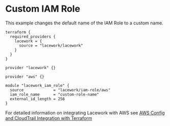 # Custom IAM Role
This example changes the default name of the IAM Role to a custom name.

```
terraform {
  required_providers {
    lacework = {
      source = "lacework/lacework"
    }
  }
}

provider "lacework" {}

provider "aws" {}

module "lacework_iam_role" {
  source             = "lacework/iam-role/aws"
  iam_role_name      = "custom-role-name"
  external_id_length = 256
}
```

For detailed information on integrating Lacework with AWS see [AWS Config and CloudTrail Integration with Terraform](https://support.lacework.com/hc/en-us/articles/360057092034-AWS-Config-and-CloudTrail-Integration-with-Terraform)